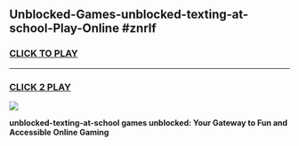 
## Unblocked-Games-unblocked-texting-at-school-Play-Online #znrlf
<h3>
<a href="https://news.freeplayer.one?title=unblocked-texting-at-school&ref=3">CLICK TO PLAY</a></h3>
<hr>

<h3>
<a href="https://news.freeplayer.one?title=unblocked-texting-at-school&ref=3">CLICK 2 PLAY</a>
  
</h3>

<a href="https://news.freeplayer.one?title=unblocked-texting-at-school&ref=3"><img src="https://clearcache.store/games.png"></a>


**unblocked-texting-at-school games unblocked: Your Gateway to Fun and Accessible Online Gaming**
